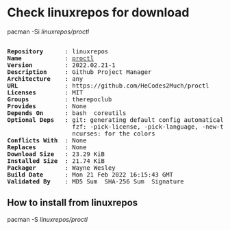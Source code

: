 # Check linuxrepos for download

pacman -Si *linuxrepos/proctl*

<div class="highlight"><pre class="highlight"><text>
<b>Repository</b>      : linuxrepos
<b>Name</b>            : <a href="../../x86_64/proctl-2022.02.21-1-any.pkg.tar.zst">proctl</a>
<b>Version</b>         : 2022.02.21-1
<b>Description</b>     : Github Project Manager
<b>Architecture</b>    : any
<b>URL</b>             : https://github.com/HeCodes2Much/proctl
<b>Licenses</b>        : MIT
<b>Groups</b>          : therepoclub
<b>Provides</b>        : None
<b>Depends On</b>      : bash  coreutils
<b>Optional Deps</b>   : git: generating default config automatically
                  fzf: -pick-license, -pick-language, -new-template flags
                  ncurses: for the colors
<b>Conflicts With</b>  : None
<b>Replaces</b>        : None
<b>Download Size</b>   : 23.29 KiB
<b>Installed Size</b>  : 21.74 KiB
<b>Packager</b>        : Wayne Wesley <wayne6324@gmail.com>
<b>Build Date</b>      : Mon 21 Feb 2022 16:15:43 GMT
<b>Validated By</b>    : MD5 Sum  SHA-256 Sum  Signature
</text></pre></div>

## How to install from linuxrepos

pacman -S *linuxrepos/proctl*
